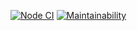 [![Node CI](https://github.com/AlexBalykin/Scripts-in-browser/workflows/Node%20CI/badge.svg)](https://github.com/AlexBalykin/Scripts-in-browser/actions)
[![Maintainability](https://api.codeclimate.com/v1/badges/8bafc2b438abf58fc481/maintainability)](https://codeclimate.com/github/AlexBalykin/Scripts-in-browser/maintainability)